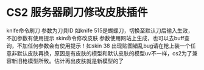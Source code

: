 # CS2 服务器刷刀修改皮肤插件

knife命令刷刀 参数为刀具ID 如knife 515是蝴蝶刀，切换至默认刀后输入生效，不加参数有使用提示
skin命令修改皮肤 参数使用网站上生成，也可以去buff查询，不加任何参数会有使用提示！如skin 38
出现贴图错乱bug请在枪上装一个任意非默认皮肤再换，原因是有皮肤的模型和默认皮肤的模型uv不一样，cs2为了兼容新旧枪模型所致。估计再出皮肤就是新模型的了
